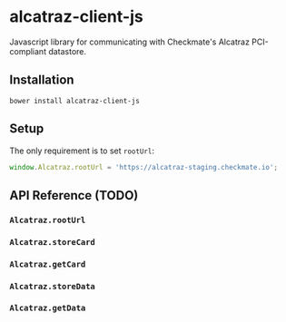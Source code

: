 alcatraz-client-js
==========

Javascript library for communicating with Checkmate's Alcatraz PCI-compliant datastore.

## Installation
`bower install alcatraz-client-js`

## Setup
The only requirement is to set `rootUrl`:

```javascript
window.Alcatraz.rootUrl = 'https://alcatraz-staging.checkmate.io';
```

## API Reference (TODO)
### `Alcatraz.rootUrl`
### `Alcatraz.storeCard`
### `Alcatraz.getCard`
### `Alcatraz.storeData`
### `Alcatraz.getData`
